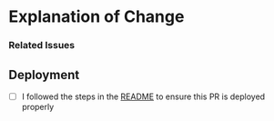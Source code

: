 <!-- Assign PullerBear for review and anyone else that knows the area or changes well. -->

# Explanation of Change

<!-- Explain what your change does and how it addresses the linked issue -->

### Related Issues

## Deployment

- [ ] I followed the steps in the [README](../README.md#publishing-your-changes) to ensure this PR is deployed properly